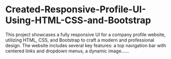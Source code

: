 # Created-Responsive-Profile-UI-Using-HTML-CSS-and-Bootstrap
This project showcases a fully responsive UI for a company profile  website, utilizing HTML, CSS, and Bootstrap to craft a modern and professional  design. The website includes several key features: a top navigation bar with  centered links and dropdown menus, a dynamic image......
